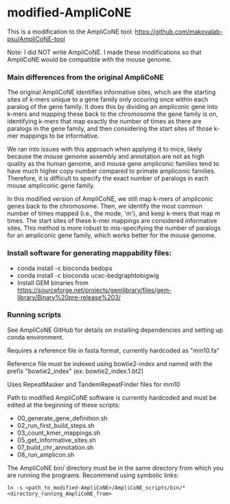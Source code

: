# modified-AmpliCoNE
This is a modification to the AmpliCoNE tool: https://github.com/makovalab-psu/AmpliCoNE-tool  

Note: I did NOT write AmpliCoNE. I made these modifications so that AmpliCoNE would be compatible with the mouse genome.

### Main differences from the original AmpliCoNE
The original AmpliCoNE identifies informative sites, which are the starting sites of k-mers unique to a gene family only occuring once within each paralog of the gene family. It does this by dividing an ampliconic gene into k-mers and mapping these back to the chromosome the gene family is on, identifying k-mers that map exactly the number of times as there are paralogs in the gene family, and then considering the start sites of those k-mer mappings to be informative.

We ran into issues with this approach when applying it to mice, likely because the mouse genome assembly and annotation are not as high quality as the human genome, and mouse gene ampliconic families tend to have much higher copy number compared to primate ampliconic families. Therefore, it is difficult to specify the exact number of paralogs in each mouse ampliconic gene family.

In this modified version of AmpliCoNE, we still map k-mers of ampliconic genes back to the chromosome. Then, we identify the most common number of times mapped (i.e., the mode, 'm'), and keep k-mers that map m times. The start sites of these k-mer mappings are considered informative sites. This method is more robust to mis-specifying the number of paralogs for an ampliconic gene family, which works better for the mouse genome.

### Install software for generating mappability files:
* conda install -c bioconda bedops
* conda install -c bioconda ucsc-bedgraphtobigwig
* Install GEM binaries from https://sourceforge.net/projects/gemlibrary/files/gem-library/Binary%20pre-release%203/

### Running scripts
See AmpliCoNE GitHub for details on installing dependencies and setting up conda environment.

Requires a reference file in fasta format, currently hardcoded as "mm10.fa"

Reference file must be indexed using bowtie2-index and named with the prefix "bowtie2_index" (ex: bowtie2_index.1.bt2)

Uses RepeatMasker and TandemRepeatFinder files for mm10

Path to modified AmpliCoNE software is currently hardcoded and must be edited at the beginning of these scripts:
* 00_generate_gene_definition.sh
* 02_run_first_build_steps.sh
* 03_count_kmer_mappings.sh
* 05_get_informative_sites.sh
* 07_build_chr_annotation.sh
* 08_run_amplicon.sh

The AmpliCoNE bin/ directory must be in the same directory from which you are running the programs. Recommend using symbolic links:

    ln -s <path_to_modified-AmpliCoNE>/AmpliCoNE_scripts/bin/* <directory_running_AmpliCoNE_from>
